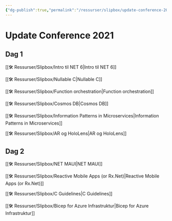 ```yaml
---
{"dg-publish":true,"permalink":"/ressurser/slipbox/update-conference-2021/","dgHomeLink":true,"dgPassFrontmatter":false}
---
```


# Update Conference 2021
## Dag 1

[[🛠 Ressurser/Slipbox/Intro til NET 6|Intro til NET 6]]

[[🛠 Ressurser/Slipbox/Nullable C|Nullable C]] 

[[🛠 Ressurser/Slipbox/Function orchestration|Function orchestration]]

[[🛠 Ressurser/Slipbox/Cosmos DB|Cosmos DB]] 

[[🛠 Ressurser/Slipbox/Information Patterns in Microservices|Information Patterns in Microservices]]

[[🛠 Ressurser/Slipbox/AR og HoloLens|AR og HoloLens]] 


## Dag 2

[[🛠 Ressurser/Slipbox/NET MAUI|NET MAUI]]

[[🛠 Ressurser/Slipbox/Reactive Mobile Apps (or Rx.Net)|Reactive Mobile Apps (or Rx.Net)]] 

[[🛠 Ressurser/Slipbox/C Guidelines|C Guidelines]]

[[🛠 Ressurser/Slipbox/Bicep for Azure Infrastruktur|Bicep for Azure Infrastruktur]] 